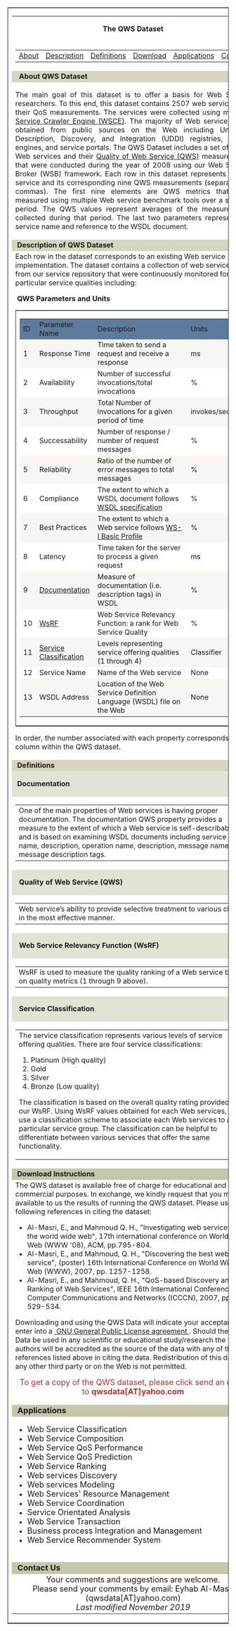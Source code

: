 <head>
    <meta name="google-site-verification" content="bJP4rYZbQcgkfh_VQxkh10ZH58Ir3wy2AqT-3y1mexQ" />
</head>
<div>
    <table bgcolor="#FFFFFF" border="1" cellpadding="5" cellspacing="0" width="800">
        <tbody>
            <tr>
                <td>
                    <table border="0" cellpadding="0" cellspacing="0" width="100%">
                        <tbody>
                            <tr>
                                <td colspan="2">
                                    <p style="text-align: center;"><strong>&nbsp;The QWS Dataset&nbsp;</strong></p>
                                </td>
                            </tr>
                            <tr>
                                <td colspan="2">
                                    <div style="text-align: center;">
                                        <table border="0" cellpadding="0" cellspacing="0" width="755">
                                            <tbody>
                                                <tr>
                                                    <td><a href="#About_">About</a></td>
                                                    <td><a href="#Description_">Description</a></td>
                                                    <td><a href="#Definitions">Definitions</a></td>
                                                    <td><a href="#Download_0">Download</a></td>
                                                    <td><a href="#Applications_">Applications</a></td>
                                                    <td><a href="#Contact_Us">Contact</a></td>
                                                </tr>
                                            </tbody>
                                        </table>
                                    </div>
                                </td>
                            </tr>
                            <tr>
                                <td bgcolor="#D6D6C0" colspan="2"><strong>&nbsp;<a name="About_"></a> About QWS Dataset&nbsp;</strong></td>
                            </tr>
                            <tr>
                                <td colspan="2">
                                    <p style="text-align: justify;">The main goal of this dataset is to offer a basis for Web Service researchers. To this end, this dataset contains 2507 web services and their QoS measurements. The services were collected using my <a href="http://www2007.org/poster968.php">Web Service Crawler Engine (WSCE)</a>.
                                        The majority of Web services were obtained from public sources on the Web including Universal Description, Discovery, and Integration (UDDI) registries, search engines, and service portals. The QWS Dataset includes
                                        a set of 2,507 Web services and their <a href="#Quality_of_Web_Service_(QWS)_">Quality of Web Service (QWS)</a> measurements that were conducted during the year of 2008 using our Web Service Broker (WSB) framework.
                                        Each row in this dataset represents a Web service and its corresponding nine QWS measurements (separated by commas). The first nine elements are QWS metrics that were measured using multiple Web service benchmark
                                        tools over a six-day period. The QWS values represent averages of the measurements collected during that period. The last two parameters represent the service name and reference to the WSDL document.</p>
                                </td>
                            </tr>
                            <tr>
                                <td bgcolor="#D6D6C0" colspan="2">
                                    <div style="text-align: justify;"><strong>&nbsp;<a name="Description_"></a>Description of QWS Dataset&nbsp;</strong></div>
                                </td>
                            </tr>
                            <tr>
                                <td colspan="2">Each row in the dataset corresponds to an existing Web service implementation. The dataset contains a collection of web services from our service repository that were continuously monitored for particular service qualities
                                    including:
                                    <p><strong>&nbsp;QWS Parameters and Units&nbsp;</strong></p>
                                    <div>
                                        <table border="1" cellpadding="0" cellspacing="0" width="95%">
                                            <tbody>
                                                <tr>
                                                    <td>
                                                        <div>
                                                            <table border="0" cellpadding="4" cellspacing="0" width="100%">
                                                                <tbody>
                                                                    <tr>
                                                                        <td bgcolor="#5D7B9D" style="width: 5.02717%;">ID</td>
                                                                        <td bgcolor="#5D7B9D" style="width: 25.8152%;">Parameter Name</td>
                                                                        <td bgcolor="#5D7B9D" style="width: 48.913%;">Description</td>
                                                                        <td bgcolor="#5D7B9D" style="width: 14.8098%;">Units</td>
                                                                    </tr>
                                                                    <tr>
                                                                        <td bgcolor="#F7F6F3" style="width: 5.02717%;">1</td>
                                                                        <td bgcolor="#F7F6F3" style="width: 25.8152%;">Response Time</td>
                                                                        <td bgcolor="#F7F6F3" style="width: 48.913%;">Time taken to send a request and receive a response</td>
                                                                        <td bgcolor="#F7F6F3" style="width: 14.8098%;">ms</td>
                                                                    </tr>
                                                                    <tr>
                                                                        <td bgcolor="#FFFFFF" style="width: 5.02717%;">2</td>
                                                                        <td bgcolor="#FFFFFF" style="width: 25.8152%;">Availability</td>
                                                                        <td bgcolor="#FFFFFF" style="width: 48.913%;">Number of successful invocations/total invocations</td>
                                                                        <td bgcolor="#FFFFFF" style="width: 14.8098%;">%</td>
                                                                    </tr>
                                                                    <tr>
                                                                        <td bgcolor="#F7F6F3" style="width: 5.02717%;">3</td>
                                                                        <td bgcolor="#F7F6F3" style="width: 25.8152%;">Throughput</td>
                                                                        <td bgcolor="#F7F6F3" style="width: 48.913%;">Total Number of invocations for a given period of time</td>
                                                                        <td bgcolor="#F7F6F3" style="width: 14.8098%;">invokes/second</td>
                                                                    </tr>
                                                                    <tr>
                                                                        <td bgcolor="#FFFFFF" style="width: 5.02717%;">4</td>
                                                                        <td bgcolor="#FFFFFF" style="width: 25.8152%;">Successability</td>
                                                                        <td bgcolor="#FFFFFF" style="width: 48.913%;">Number of response / number of request messages</td>
                                                                        <td bgcolor="#FFFFFF" style="width: 14.8098%;">%</td>
                                                                    </tr>
                                                                    <tr>
                                                                        <td bgcolor="#F7F6F3" style="width: 5.02717%;">5</td>
                                                                        <td bgcolor="#F7F6F3" style="width: 25.8152%;">Reliability</td>
                                                                        <td bgcolor="#F7F6F3" style="width: 48.913%;">Ratio of the number of error messages to total messages</td>
                                                                        <td bgcolor="#F7F6F3" style="width: 14.8098%;">%</td>
                                                                    </tr>
                                                                    <tr>
                                                                        <td bgcolor="#FFFFFF" style="width: 5.02717%;">6</td>
                                                                        <td bgcolor="#FFFFFF" style="width: 25.8152%;">Compliance</td>
                                                                        <td bgcolor="#FFFFFF" style="width: 48.913%;">The extent to which a WSDL document follows <a href="http://www.w3.org/TR/wsdl" rel="noopener" target="_blank">WSDL specification</a></td>
                                                                        <td bgcolor="#FFFFFF" style="width: 14.8098%;">%</td>
                                                                    </tr>
                                                                    <tr>
                                                                        <td bgcolor="#F7F6F3" style="width: 5.02717%;">7</td>
                                                                        <td bgcolor="#F7F6F3" style="width: 25.8152%;">Best Practices</td>
                                                                        <td bgcolor="#F7F6F3" style="width: 48.913%;">The extent to which a Web service follows <a href="http://www.ws-i.org/Profiles/BasicProfile-2_0(WGD).html" rel="noopener" target="_blank">WS-I Basic Profile</a></td>
                                                                        <td bgcolor="#F7F6F3"
                                                                            style="width: 14.8098%;">%</td>
                                                                    </tr>
                                                                    <tr>
                                                                        <td bgcolor="#FFFFFF" style="width: 5.02717%;">8</td>
                                                                        <td bgcolor="#FFFFFF" style="width: 25.8152%;">Latency</td>
                                                                        <td bgcolor="#FFFFFF" style="width: 48.913%;">Time taken for the server to process a given request</td>
                                                                        <td bgcolor="#FFFFFF" style="width: 14.8098%;">ms</td>
                                                                    </tr>
                                                                    <tr>
                                                                        <td bgcolor="#F7F6F3" style="width: 5.02717%;">9</td>
                                                                        <td bgcolor="#F7F6F3" style="width: 25.8152%;"><a href="#Documentation">Documentation</a></td>
                                                                        <td bgcolor="#F7F6F3" style="width: 48.913%;">Measure of documentation (i.e. description tags) in WSDL</td>
                                                                        <td bgcolor="#F7F6F3" style="width: 14.8098%;">%</td>
                                                                    </tr>
                                                                    <tr>
                                                                        <td bgcolor="#FFFFFF" style="width: 5.02717%;">10</td>
                                                                        <td bgcolor="#FFFFFF" style="width: 25.8152%;"><a href="#Web_Service_Relevancy_Function_(WsRF)">WsRF</a></td>
                                                                        <td bgcolor="#FFFFFF" style="width: 48.913%;">Web Service Relevancy Function: a rank for Web Service Quality</td>
                                                                        <td bgcolor="#FFFFFF" style="width: 14.8098%;">%</td>
                                                                    </tr>
                                                                    <tr>
                                                                        <td bgcolor="#F7F6F3" style="width: 5.02717%;">11</td>
                                                                        <td bgcolor="#F7F6F3" style="width: 25.8152%;"><a href="#Service_Classification_">Service Classification</a></td>
                                                                        <td bgcolor="#F7F6F3" style="width: 48.913%;">Levels representing service offering qualities (1 through 4)</td>
                                                                        <td bgcolor="#F7F6F3" style="width: 14.8098%;">Classifier</td>
                                                                    </tr>
                                                                    <tr>
                                                                        <td bgcolor="#FFFFFF" style="width: 5.02717%;">12</td>
                                                                        <td bgcolor="#FFFFFF" style="width: 25.8152%;">Service Name</td>
                                                                        <td bgcolor="#FFFFFF" style="width: 48.913%;">Name of the Web service</td>
                                                                        <td bgcolor="#FFFFFF" style="width: 14.8098%;">None</td>
                                                                    </tr>
                                                                    <tr>
                                                                        <td bgcolor="#F7F6F3" style="width: 5.02717%;">13</td>
                                                                        <td bgcolor="#F7F6F3" style="width: 25.8152%;">WSDL Address</td>
                                                                        <td bgcolor="#F7F6F3" style="width: 48.913%;">Location of the Web Service Definition Language (WSDL) file on the Web</td>
                                                                        <td bgcolor="#F7F6F3" style="width: 14.8098%;">None</td>
                                                                    </tr>
                                                                </tbody>
                                                            </table>
                                                        </div>
                                                    </td>
                                                </tr>
                                            </tbody>
                                        </table>
                                    </div>
                                    <p>In order, the number associated with each property corresponds to a column within the QWS dataset.</p>
                                </td>
                            </tr>
                            <tr>
                                <td bgcolor="#D6D6C0" colspan="2"><strong>&nbsp;<a name="Definitions"></a>Definitions&nbsp;</strong></td>
                            </tr>
                            <tr>
                                <td bgcolor="#E3E3D5" width="97%">
                                    <p><strong>&nbsp;<a name="Documentation"></a>Documentation&nbsp;</strong></p>
                                </td>
                            </tr>
                            <tr>
                                <td colspan="2" width="99%">
                                    <table border="0" cellpadding="3" cellspacing="0" width="100%">
                                        <tbody>
                                            <tr>
                                                <td>One of the main properties of Web services is having proper documentation. The documentation QWS property provides a measure to the extent of which a Web service is self-describable and is based on examining
                                                    WSDL documents including service name, description, operation name, description, message name, and message description tags.</td>
                                            </tr>
                                        </tbody>
                                    </table>
                                </td>
                            </tr>
                            <tr>
                                <td bgcolor="#E3E3D5" width="97%">
                                    <p><strong>&nbsp;<a name="Quality_of_Web_Service_(QWS)_"></a> Quality of Web Service (QWS)&nbsp;</strong></p>
                                </td>
                            </tr>
                            <tr>
                                <td colspan="2" width="99%">
                                    <table border="0" cellpadding="3" cellspacing="0" width="100%">
                                        <tbody>
                                            <tr>
                                                <td>Web service&rsquo;s ability to provide selective treatment to various clients in the most effective manner.</td>
                                            </tr>
                                        </tbody>
                                    </table>
                                </td>
                            </tr>
                            <tr>
                                <td bgcolor="#E3E3D5" width="97%">
                                    <p><strong>&nbsp;<a name="Web_Service_Relevancy_Function_(WsRF)"></a> Web Service Relevancy Function (WsRF)&nbsp;</strong></p>
                                </td>
                            </tr>
                            <tr>
                                <td colspan="2" width="99%">
                                    <table border="0" cellpadding="3" cellspacing="0" width="100%">
                                        <tbody>
                                            <tr>
                                                <td>WsRF is used to measure the quality ranking of a Web service based on quality metrics (1 through 9 above).</td>
                                            </tr>
                                        </tbody>
                                    </table>
                                </td>
                            </tr>
                            <tr>
                                <td bgcolor="#E3E3D5" width="97%">
                                    <p><strong>&nbsp;<a name="Service_Classification_"></a> Service Classification&nbsp;</strong></p>
                                </td>
                            </tr>
                            <tr>
                                <td colspan="2" width="99%">
                                    <table border="0" cellpadding="3" cellspacing="0" width="100%">
                                        <tbody>
                                            <tr>
                                                <td>The service classification represents various levels of service offering qualities. There are four service classifications:
                                                    <ol>
                                                        <li>Platinum (High quality)</li>
                                                        <li>Gold</li>
                                                        <li>Silver</li>
                                                        <li>Bronze (Low quality)</li>
                                                    </ol>
                                                    <p>The classification is based on the overall quality rating provided by our WsRF. Using WsRF values obtained for each Web services, we use a classification scheme to associate each Web services to a particular
                                                        service group. The classification can be helpful to differentiate between various services that offer the same functionality.</p>
                                                </td>
                                            </tr>
                                        </tbody>
                                    </table>
                                </td>
                            </tr>
                            <tr>
                                <td bgcolor="#C6C6AA" colspan="2"><strong>&nbsp;<a name="Download_0"></a>Download Instructions&nbsp;</strong></td>
                            </tr>
                            <tr>
                                <td colspan="2">The QWS dataset is available free of charge for educational and non-commercial purposes. In exchange, we kindly request that you make available to us the results of running the QWS dataset. Please use the following references
                                    in citing the dataset:
                                    <ul>
                                        <li>Al-Masri, E., and Mahmoud Q. H., &quot;Investigating web services on the world wide web&quot;, 17th international conference on World Wide Web (WWW &#39;08), ACM, pp.795-804.</li>
                                        <li>Al-Masri, E., and Mahmoud, Q. H., &quot;Discovering the best web service&quot;, (poster) 16th International Conference on World Wide Web (WWW), 2007, pp. 1257-1258.</li>
                                        <li>Al-Masri, E., and Mahmoud, Q. H., &quot;QoS-based Discovery and Ranking of Web Services&quot;, IEEE 16th International Conference on Computer Communications and Networks (ICCCN), 2007, pp. 529-534.</li>
                                    </ul>
                                    <p>Downloading and using the QWS Data will indicate your acceptance to enter into a <a href="http://www.gnu.org/copyleft/gpl.html">&nbsp;GNU General Public License agreement&nbsp;</a>. Should the QWS Data be used in any
                                        scientific or educational study/research the authors will be accredited as the source of the data with any of the references listed above in citing the data. Redistribution of this data to any other third party
                                        or on the Web is not permitted.</p>
                                    <p style="text-align: center;"><span style="font-size: 18px;"><span style="color: rgb(184, 49, 47);">To get a copy of the QWS dataset, please click send an email to&nbsp;</span><strong><span style="color: rgb(184, 49, 47);">qwsdata[AT]yahoo.com</span></strong></span>
                                    </p>
                                </td>
                            </tr>
                            <tr>
                                <td bgcolor="#C6C6AA" colspan="2"><span style="font-size: 18px;"><strong>&nbsp;<a name="Applications_"></a>Applications&nbsp;</strong></span></td>
                            </tr>
                            <tr>
                                <td colspan="2">
                                    <ul>
                                        <li><span style="font-size: 18px;">Web Service Classification</span></li>
                                        <li><span style="font-size: 18px;">Web Service Composition</span></li>
                                        <li><span style="font-size: 18px;">Web Service QoS Performance&nbsp;</span></li>
                                        <li><span style="font-size: 18px;">Web Service QoS Prediction</span></li>
                                        <li><span style="font-size: 18px;">Web Service Ranking</span></li>
                                        <li><span style="font-size: 18px;">Web services Discovery</span></li>
                                        <li><span style="font-size: 18px;">Web services Modeling</span></li>
                                        <li><span style="font-size: 18px;">Web Services&#39; Resource Management</span></li>
                                        <li><span style="font-size: 18px;">Web Service Coordination</span></li>
                                        <li><span style="font-size: 18px;">Service Orientated Analysis</span></li>
                                        <li><span style="font-size: 18px;">Web Service Transaction</span></li>
                                        <li><span style="font-size: 18px;">Business process Integration and Management</span></li>
                                        <li><span style="font-size: 18px;">Web Service Recommender System</span><br><br></li>
                                    </ul>
                                </td>
                            </tr>
                            <tr>
                                <td bgcolor="#C6C6AA" colspan="2"><span style="font-size: 18px;"><strong>&nbsp;<a name="Contact_Us"></a>Contact Us&nbsp;</strong></span></td>
                            </tr>
                            <tr>
                                <td colspan="2">
                                    <div style="text-align: center;"><span style="font-size: 18px;">Your comments and suggestions are welcome.<br>Please send your comments by email: Eyhab Al-Masri (qwsdata[AT]yahoo.com)</span></div>
                                    <div style="text-align: center;"><span style="font-size: 18px;"><em>Last modified November 2019</em></span></div>
                                </td>
                            </tr>
                        </tbody>
                    </table>
                </td>
            </tr>
        </tbody>
    </table>
</div>
<p><span style="font-size: 18px;"><br></span></p>

